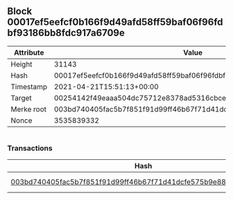 ## Block 00017ef5eefcf0b166f9d49afd58ff59baf06f96fdbf93186bb8fdc917a6709e

Attribute | Value
--- | ---
Height | 31143
Hash | 00017ef5eefcf0b166f9d49afd58ff59baf06f96fdbf93186bb8fdc917a6709e
Timestamp | 2021-04-21T15:51:13+00:00
Target | 00254142f49eaaa504dc75712e8378ad5316cbcead634704b3734b6271167cc4
Merke root | 003bd740405fac5b7f851f91d99ff46b67f71d41dcfe575b9e8891fe64c2d5c8
Nonce | 3535839332

```

```

### Transactions

Hash | Amount
--- | ---
[003bd740405fac5b7f851f91d99ff46b67f71d41dcfe575b9e8891fe64c2d5c8](003bd740405fac5b7f851f91d99ff46b67f71d41dcfe575b9e8891fe64c2d5c8.md) | 10.00000000 SKEPTI 
